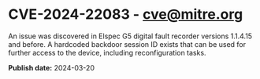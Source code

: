 # CVE-2024-22083 - cve@mitre.org

An issue was discovered in Elspec G5 digital fault recorder versions 1.1.4.15 and before. A hardcoded backdoor session ID exists that can be used for further access to the device, including reconfiguration tasks.

**Publish date:** 2024-03-20
